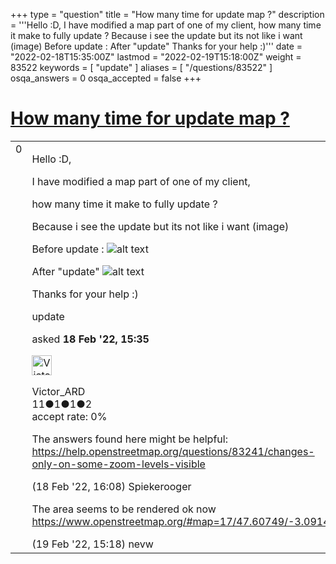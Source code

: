 +++
type = "question"
title = "How many time for update map ?"
description = '''Hello :D, I have modified a map part of one of my client,  how many time it make to fully update ? Because i see the update but its not like i want (image) Before update :  After &quot;update&quot;  Thanks for your help :)'''
date = "2022-02-18T15:35:00Z"
lastmod = "2022-02-19T15:18:00Z"
weight = 83522
keywords = [ "update" ]
aliases = [ "/questions/83522" ]
osqa_answers = 0
osqa_accepted = false
+++

<div class="headNormal">

# [How many time for update map ?](/questions/83522/how-many-time-for-update-map)

</div>

<div id="main-body">

<div id="askform">

<table id="question-table" style="width:100%;">
<colgroup>
<col style="width: 50%" />
<col style="width: 50%" />
</colgroup>
<tbody>
<tr>
<td style="width: 30px; vertical-align: top"><div class="vote-buttons">
<span id="post-83522-upvote" class="ajax-command post-vote up" rel="nofollow" title="I like this post (click again to cancel)"> </span>
<div id="post-83522-score" class="post-score" title="current number of votes">
0
</div>
<span id="post-83522-downvote" class="ajax-command post-vote down" rel="nofollow" title="I dont like this post (click again to cancel)"> </span> <span id="favorite-mark" class="ajax-command favorite-mark" rel="nofollow" title="mark/unmark this question as favorite (click again to cancel)"> </span>
<div id="favorite-count" class="favorite-count">
&#10;</div>
</div></td>
<td><div id="item-right">
<div class="question-body">
<p>Hello :D,</p>
<p>I have modified a map part of one of my client,</p>
<p>how many time it make to fully update ?</p>
<p>Because i see the update but its not like i want (image)</p>
<p>Before update : <img src="https://i.imgur.com/RoaRb5v.png" title="Before update" alt="alt text" /></p>
<p>After "update" <img src="https://i.imgur.com/Z6GHDas.png" title="After update" alt="alt text" /></p>
<p>Thanks for your help :)</p>
</div>
<div id="question-tags" class="tags-container tags">
<span class="post-tag tag-link-update" rel="tag" title="see questions tagged &#39;update&#39;">update</span>
</div>
<div id="question-controls" class="post-controls">
&#10;</div>
<div class="post-update-info-container">
<div class="post-update-info post-update-info-user">
<p>asked <strong>18 Feb '22, 15:35</strong></p>
<img src="https://secure.gravatar.com/avatar/1e87c9b671f4a5d39c8f2b610b1097e7?s=32&amp;d=identicon&amp;r=g" class="gravatar" width="32" height="32" alt="Victor_ARD&#39;s gravatar image" />
<p><span>Victor_ARD</span><br />
<span class="score" title="11 reputation points">11</span><span title="1 badges"><span class="badge1">●</span><span class="badgecount">1</span></span><span title="1 badges"><span class="silver">●</span><span class="badgecount">1</span></span><span title="2 badges"><span class="bronze">●</span><span class="badgecount">2</span></span><br />
<span class="accept_rate" title="Rate of the user&#39;s accepted answers">accept rate:</span> <span title="Victor_ARD has no accepted answers">0%</span></p>
</img>
</div>
</div>
<div id="comments-container-83522" class="comments-container">
<span id="83523"></span>
<div id="comment-83523" class="comment">
<div id="post-83523-score" class="comment-score">
&#10;</div>
<div class="comment-text">
<p>The answers found here might be helpful: <a href="https://help.openstreetmap.org/questions/83241/changes-only-on-some-zoom-levels-visible">https://help.openstreetmap.org/questions/83241/changes-only-on-some-zoom-levels-visible</a></p>
</div>
<div id="comment-83523-info" class="comment-info">
<span class="comment-age">(18 Feb '22, 16:08)</span> <span class="comment-user userinfo">Spiekerooger</span>
</div>
</div>
<span id="83541"></span>
<div id="comment-83541" class="comment">
<div id="post-83541-score" class="comment-score">
&#10;</div>
<div class="comment-text">
<p>The area seems to be rendered ok now <a href="https://www.openstreetmap.org/#map=17/47.60749/-3.09149">https://www.openstreetmap.org/#map=17/47.60749/-3.09149</a></p>
</div>
<div id="comment-83541-info" class="comment-info">
<span class="comment-age">(19 Feb '22, 15:18)</span> <span class="comment-user userinfo">nevw</span>
</div>
</div>
</div>
<div id="comment-tools-83522" class="comment-tools">
&#10;</div>
<div class="clear">
&#10;</div>
<div id="comment-83522-form-container" class="comment-form-container">
&#10;</div>
<div class="clear">
&#10;</div>
</div></td>
</tr>
</tbody>
</table>

</div>

</div>

